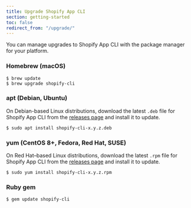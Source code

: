 ```yaml
---
title: Upgrade Shopify App CLI
section: getting-started
toc: false
redirect_from: "/upgrade/"
---
```


You can manage upgrades to Shopify App CLI with the package manager for your platform.

### Homebrew (macOS)

```console
$ brew update
$ brew upgrade shopify-cli
```

### apt (Debian, Ubuntu)

On Debian-based Linux distributions, download the latest `.deb` file for Shopify App CLI from the [releases page](https://github.com/Shopify/shopify-app-cli/releases) and install it to update.

```console
$ sudo apt install shopify-cli-x.y.z.deb
```

### yum (CentOS 8+, Fedora, Red Hat, SUSE)

On Red Hat–based Linux distributions, download the latest `.rpm` file for Shopify App CLI from the [releases page](https://github.com/Shopify/shopify-app-cli/releases) and install it to update.

```console
$ sudo yum install shopify-cli-x.y.z.rpm
```

### Ruby gem

```console
$ gem update shopify-cli
```
